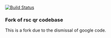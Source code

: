 [![Build Status](https://travis-ci.org/davidwalter0/qrcode.svg?branch=master)](https://travis-ci.org/davidwalter0/qrcode)

### Fork of rsc qr codebase

This is a fork due to the dismissal of google code.
